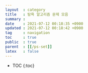 ```yaml
---
layout  : category
title   : 탐욕 알고리즘 문제 모음
summary : 
date    : 2021-07-12 00:18:35 +0900
updated : 2021-07-12 00:18:42 +0900
tag     : navigation
toc     : true
public  : true
parent  : [[/ps-set]]
latex   : false
---
```

* TOC
{:toc}
